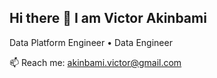 ## Hi there 👋 I am Victor Akinbami

Data Platform Engineer • Data Engineer

📫 Reach me: akinbami.victor@gmail.com

